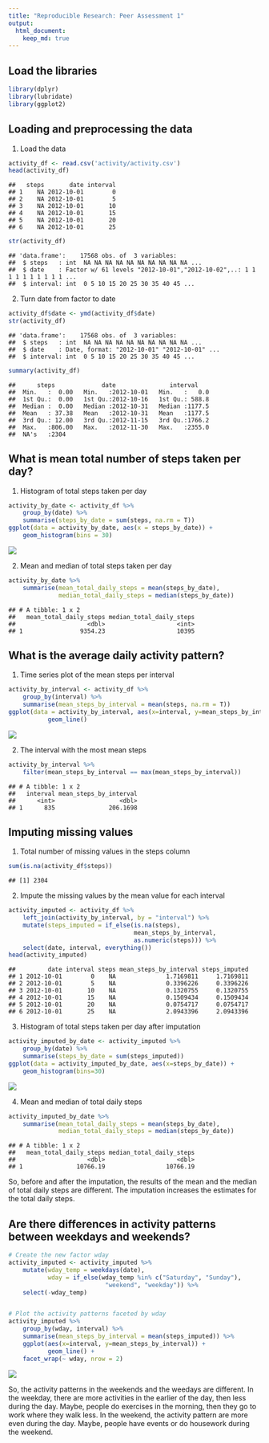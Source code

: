 ```yaml
---
title: "Reproducible Research: Peer Assessment 1"
output: 
  html_document:
    keep_md: true
---
```



## Load the libraries

```r
library(dplyr)
library(lubridate)
library(ggplot2)
```

## Loading and preprocessing the data
1. Load the data

```r
activity_df <- read.csv('activity/activity.csv')
head(activity_df)
```

```
##   steps       date interval
## 1    NA 2012-10-01        0
## 2    NA 2012-10-01        5
## 3    NA 2012-10-01       10
## 4    NA 2012-10-01       15
## 5    NA 2012-10-01       20
## 6    NA 2012-10-01       25
```

```r
str(activity_df)
```

```
## 'data.frame':	17568 obs. of  3 variables:
##  $ steps   : int  NA NA NA NA NA NA NA NA NA NA ...
##  $ date    : Factor w/ 61 levels "2012-10-01","2012-10-02",..: 1 1 1 1 1 1 1 1 1 1 ...
##  $ interval: int  0 5 10 15 20 25 30 35 40 45 ...
```

2. Turn date from factor to date

```r
activity_df$date <- ymd(activity_df$date)
str(activity_df)
```

```
## 'data.frame':	17568 obs. of  3 variables:
##  $ steps   : int  NA NA NA NA NA NA NA NA NA NA ...
##  $ date    : Date, format: "2012-10-01" "2012-10-01" ...
##  $ interval: int  0 5 10 15 20 25 30 35 40 45 ...
```

```r
summary(activity_df)
```

```
##      steps             date               interval     
##  Min.   :  0.00   Min.   :2012-10-01   Min.   :   0.0  
##  1st Qu.:  0.00   1st Qu.:2012-10-16   1st Qu.: 588.8  
##  Median :  0.00   Median :2012-10-31   Median :1177.5  
##  Mean   : 37.38   Mean   :2012-10-31   Mean   :1177.5  
##  3rd Qu.: 12.00   3rd Qu.:2012-11-15   3rd Qu.:1766.2  
##  Max.   :806.00   Max.   :2012-11-30   Max.   :2355.0  
##  NA's   :2304
```


## What is mean total number of steps taken per day?
1. Histogram of total steps taken per day

```r
activity_by_date <- activity_df %>%
    group_by(date) %>%
    summarise(steps_by_date = sum(steps, na.rm = T))
ggplot(data = activity_by_date, aes(x = steps_by_date)) +
    geom_histogram(bins = 30)
```

![](PA1_template_files/figure-html/unnamed-chunk-2-1.png)<!-- -->

2. Mean and median of total steps taken per day

```r
activity_by_date %>% 
    summarise(mean_total_daily_steps = mean(steps_by_date),
              median_total_daily_steps = median(steps_by_date))
```

```
## # A tibble: 1 x 2
##   mean_total_daily_steps median_total_daily_steps
##                    <dbl>                    <int>
## 1                9354.23                    10395
```

## What is the average daily activity pattern?
1. Time series plot of the mean steps per interval

```r
activity_by_interval <- activity_df %>%
    group_by(interval) %>%
    summarise(mean_steps_by_interval = mean(steps, na.rm = T))
ggplot(data = activity_by_interval, aes(x=interval, y=mean_steps_by_interval)) +
           geom_line()
```

![](PA1_template_files/figure-html/unnamed-chunk-4-1.png)<!-- -->

2. The interval with the most mean steps

```r
activity_by_interval %>%
    filter(mean_steps_by_interval == max(mean_steps_by_interval))
```

```
## # A tibble: 1 x 2
##   interval mean_steps_by_interval
##      <int>                  <dbl>
## 1      835               206.1698
```

## Imputing missing values
1. Total number of missing values in the steps column

```r
sum(is.na(activity_df$steps))
```

```
## [1] 2304
```

2. Impute the missing values by the mean value for each interval

```r
activity_imputed <- activity_df %>%
    left_join(activity_by_interval, by = "interval") %>%
    mutate(steps_imputed = if_else(is.na(steps), 
                                   mean_steps_by_interval,
                                   as.numeric(steps))) %>%
    select(date, interval, everything())
head(activity_imputed)
```

```
##         date interval steps mean_steps_by_interval steps_imputed
## 1 2012-10-01        0    NA              1.7169811     1.7169811
## 2 2012-10-01        5    NA              0.3396226     0.3396226
## 3 2012-10-01       10    NA              0.1320755     0.1320755
## 4 2012-10-01       15    NA              0.1509434     0.1509434
## 5 2012-10-01       20    NA              0.0754717     0.0754717
## 6 2012-10-01       25    NA              2.0943396     2.0943396
```

3. Histogram of total steps taken per day after imputation

```r
activity_imputed_by_date <- activity_imputed %>%
    group_by(date) %>%
    summarise(steps_by_date = sum(steps_imputed))
ggplot(data = activity_imputed_by_date, aes(x=steps_by_date)) +
    geom_histogram(bins=30)
```

![](PA1_template_files/figure-html/unnamed-chunk-8-1.png)<!-- -->

4. Mean and median of total daily steps

```r
activity_imputed_by_date %>%
    summarise(mean_total_daily_steps = mean(steps_by_date),
              median_total_daily_steps = median(steps_by_date))
```

```
## # A tibble: 1 x 2
##   mean_total_daily_steps median_total_daily_steps
##                    <dbl>                    <dbl>
## 1               10766.19                 10766.19
```

So, before and after the imputation, the results of the mean and the median of total daily steps are different. The imputation increases the estimates for the total daily steps.

## Are there differences in activity patterns between weekdays and weekends?

```r
# Create the new factor wday
activity_imputed <- activity_imputed %>%
    mutate(wday_temp = weekdays(date),
           wday = if_else(wday_temp %in% c("Saturday", "Sunday"),
                           "weekend", "weekday")) %>%
    select(-wday_temp)


# Plot the activity patterns faceted by wday
activity_imputed %>%
    group_by(wday, interval) %>%
    summarise(mean_steps_by_interval = mean(steps_imputed)) %>%
    ggplot(aes(x=interval, y=mean_steps_by_interval)) +
           geom_line() +
    facet_wrap(~ wday, nrow = 2)
```

![](PA1_template_files/figure-html/unnamed-chunk-10-1.png)<!-- -->

So, the activity patterns in the weekends and the weedays are different. In the weekday, there are more activities in the earlier of the day, then less during the day. Maybe, people do exercises in the morning, then they go to work where they walk less. In the weekend, the activity pattern are more even during the day. Maybe, people have events or do housework during the weekend.
